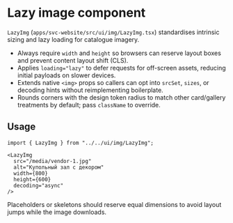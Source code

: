 # Lazy image component

`LazyImg` (`apps/svc-website/src/ui/img/LazyImg.tsx`) standardises intrinsic sizing and lazy loading for catalogue imagery.

- Always require `width` and `height` so browsers can reserve layout boxes and prevent content layout shift (CLS).
- Applies `loading="lazy"` to defer requests for off-screen assets, reducing initial payloads on slower devices.
- Extends native `<img>` props so callers can opt into `srcSet`, `sizes`, or decoding hints without reimplementing boilerplate.
- Rounds corners with the design token radius to match other card/gallery treatments by default; pass `className` to override.

## Usage

```tsx
import { LazyImg } from "../../ui/img/LazyImg";

<LazyImg
  src="/media/vendor-1.jpg"
  alt="Купольный зал с декором"
  width={800}
  height={600}
  decoding="async"
/>
```

Placeholders or skeletons should reserve equal dimensions to avoid layout jumps while the image downloads.
